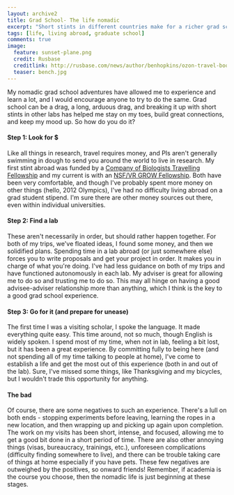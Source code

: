 ```yaml
---
layout: archive2
title: Grad School- The life nomadic
excerpt: "Short stints in different countries make for a richer grad school experience, right?"
tags: [life, living abroad, graduate school]
comments: true
image:
  feature: sunset-plane.png
  credit: Rusbase
  creditlink: http://rusbase.com/news/author/benhopkins/ozon-travel-booms/
  teaser: bench.jpg
---
```


My nomadic grad school adventures have allowed me to experience and learn a lot, and I would encourage anyone to try to do the same. Grad school can be a drag, a long, arduous drag, and breaking it up with short stints in other labs has helped me stay on my toes, build great connections, and keep my mood up. So how do you do it?

#### Step 1: Look for $
Like all things in research, travel requires money, and PIs aren't generally swimming in dough to send you around the world to live in research. My first stint abroad was funded by a [Company of Biologists Travelling Fellowship](http://www.biologists.com/fellowships.html) and my current is with an [NSF/VR GROW Fellowship](http://www.nsf.gov/funding/pgm_summ.jsp?pims_id=504876). Both have been very comfortable, and though I've probably spent more money on other things (hello, 2012 Olympics), I've had no difficulty living abroad on a grad student stipend. I'm sure there are other money sources out there, even within individual universities.

#### Step 2: Find a lab
These aren't necessarily in order, but should rather happen together. For both of my trips, we've floated ideas, I found some money, and then we solidified plans. Spending time in a lab abroad (or just somewhere else) forces you to write proposals and get your project in order. It makes you in charge of what you're doing. I've had less guidance on both of my trips and have functioned autonomously in each lab. My adviser is great for allowing me to do so and trusting me to do so. This may all hinge on having a good advisee-adviser relationship more than anything, which I think is the key to a good grad school experience.

#### Step 3: Go for it (and prepare for unease)
The first time I was a visiting scholar, I spoke the language. It made everything quite easy. This time around, not so much, though English is widely spoken. I spend most of my time, when not in lab, feeling a bit lost, but it has been a great experience. By committing fully to being here (and not spending all of my time talking to people at home), I've come to establish a life and get the most out of this experience (both in and out of the lab). Sure, I've missed some things, like Thanksgiving and my bicycles, but I wouldn't trade this opportunity for anything.

#### The bad
Of course, there are some negatives to such an experience. There's a lull on both ends - stopping experiments before leaving, learning the ropes in a new location, and then wrapping up and picking up again upon completion. The work on my visits has been short, intense, and focused, allowing me to get a good bit done in a short period of time. There are also other annoying things (visas, bureaucracy, trainings, etc.), unforeseen complications (difficulty finding somewhere to live), and there can be trouble taking care of things at home especially if you have pets. These few negatives are outweighed by the positives, so onward friends! Remember, if academia is the course you choose, then the nomadic life is just beginning at these stages.